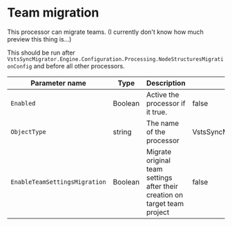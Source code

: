 # Team migration

This processor can migrate teams. (I currently don't know how much preview this thing is...)

This should be run after `VstsSyncMigrator.Engine.Configuration.Processing.NodeStructuresMigrationConfig` and before all other processors.


| Parameter name                | Type    | Description                                                                | Default Value                                                        |
|-------------------------------|---------|----------------------------------------------------------------------------|----------------------------------------------------------------------|
| `Enabled`                     | Boolean | Active the processor if it true.                                           | false                                                                |
| `ObjectType`                  | string  | The name of the processor                                                  | VstsSyncMigrator.Engine.Configuration.Processing.TeamMigrationConfig |
| `EnableTeamSettingsMigration` | Boolean | Migrate original team settings after their creation on target team project | false                                                                |

